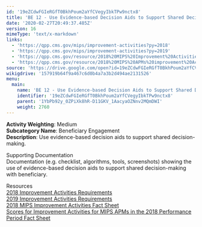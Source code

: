 ```yaml
---
id: '19eZCdwFGIeRGfT0BkhPoum2aYfCVegyIbkTPw9nctx8'
title: 'BE 12 - Use Evidence-based Decision Aids to Support Shared Decision-making'
date: '2020-02-27T20:49:37.485Z'
version: 16
mimeType: 'text/x-markdown'
links:
  - 'https://qpp.cms.gov/mips/improvement-activities?py=2018'
  - 'https://qpp.cms.gov/mips/improvement-activities?py=2019'
  - 'https://qpp.cms.gov/resource/2018%20MIPS%20Improvement%20Activities%20Fact%20Sheet'
  - 'https://qpp.cms.gov/resource/2018%20MIPS%20APMs%20improvement%20Activities%20scores%20fact%20sheet'
source: 'https://drive.google.com/open?id=19eZCdwFGIeRGfT0BkhPoum2aYfCVegyIbkTPw9nctx8'
wikigdrive: '157919b64f9a467c6d0b4a7a3b2d494ae2131526'
menu:
  main:
    name: 'BE 12 - Use Evidence-based Decision Aids to Support Shared Decision-making'
    identifier: '19eZCdwFGIeRGfT0BkhPoum2aYfCVegyIbkTPw9nctx8'
    parent: '1YbPb92y_0ZPiXk8hR-D11GKV_1AacyaOZNnv2MQmDWI'
    weight: 2760
---
```





**Activity Weighting**: Medium  
**Subcategory Name**: Beneficiary Engagement  
**Description**: Use evidence-based decision aids to support shared decision-making.




Supporting Documentation  
Documentation (e.g. checklist, algorithms, tools, screenshots) showing the use of evidence-based decision aids to support shared decision-making with beneficiary.




Resources  
[2018 Improvement Activities Requirements](https://qpp.cms.gov/mips/improvement-activities?py=2018)  
[2019 Improvement Activities Requirements](https://qpp.cms.gov/mips/improvement-activities?py=2019)  
[2018 MIPS Improvement Activities Fact Sheet](https://qpp.cms.gov/resource/2018%20MIPS%20Improvement%20Activities%20Fact%20Sheet)  
[Scores for Improvement Activities for MIPS APMs in the 2018 Performance Period Fact Sheet](https://qpp.cms.gov/resource/2018%20MIPS%20APMs%20improvement%20Activities%20scores%20fact%20sheet)
